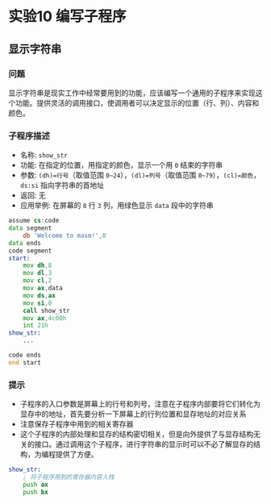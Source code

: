 # 实验10 编写子程序


## 显示字符串

### 问题

显示字符串是现实工作中经常要用到的功能，应该编写一个通用的子程序来实现这个功能。提供灵活的调用接口，使调用者可以决定显示的位置（行、列）、内容和颜色。

### 子程序描述
- 名称: `show_str`
- 功能: 在指定的位置，用指定的颜色，显示一个用 `0` 结束的字符串
- 参数: `(dh)=行号`（取值范围 `0~24`），`(dl)=列号`（取值范围 `0~79`），`(cl)=颜色`，`ds:si` 指向字符串的首地址
- 返回: 无
- 应用举例: 在屏幕的 `8` 行 `3` 列，用绿色显示 `data` 段中的字符串

```asm
assume cs:code
data segment
    db 'Welcome to masm!',0
data ends
code segment
start:
    mov dh,8
    mov dl,3
    mov cl,2
    mov ax,data
    mov ds,ax
    mov si,0
    call show_str
    mov ax,4c00h
    int 21h
show_str:
    ...

code ends
end start
```

### 提示
- 子程序的入口参数是屏幕上的行号和列号，注意在子程序内部要将它们转化为显存中的地址，首先要分析一下屏幕上的行列位置和显存地址的对应关系
- 注意保存子程序中用到的相关寄存器
- 这个子程序的内部处理和显存的结构密切相关，但是向外提供了与显存结构无关的接口。通过调用这个子程序，进行字符串的显示时可以不必了解显存的结构，为编程提供了方便。

```asm
show_str:
    ; 将子程序用到的寄存器内容入栈
    push ax
    push bx
    

```